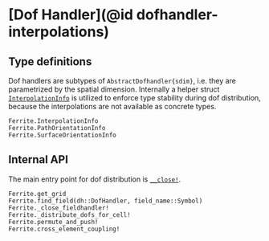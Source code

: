 # [Dof Handler](@id dofhandler-interpolations)

## Type definitions

Dof handlers are subtypes of `AbstractDofhandler{sdim}`, i.e. they are
parametrized by the spatial dimension. Internally a helper struct [`InterpolationInfo`](@ref) is utilized to enforce type stability during
dof distribution, because the interpolations are not available as concrete
types.

```@docs
Ferrite.InterpolationInfo
Ferrite.PathOrientationInfo
Ferrite.SurfaceOrientationInfo
```


## Internal API

The main entry point for dof distribution is [`__close!`](@ref).

```@docs
Ferrite.get_grid
Ferrite.find_field(dh::DofHandler, field_name::Symbol)
Ferrite._close_fieldhandler!
Ferrite._distribute_dofs_for_cell!
Ferrite.permute_and_push!
Ferrite.cross_element_coupling!
```
